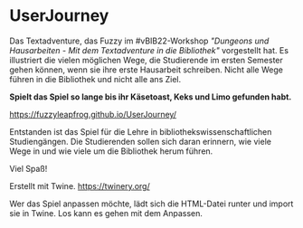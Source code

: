 # UserJourney

Das Textadventure, das Fuzzy im #vBIB22-Workshop *"Dungeons und Hausarbeiten - Mit dem Textadventure in die Bibliothek"* vorgestellt hat. Es illustriert die vielen möglichen Wege, die Studierende im ersten Semester gehen können, wenn sie ihre erste Hausarbeit schreiben. Nicht alle Wege führen in die Bibliothek und nicht alle ans Ziel.

**Spielt das Spiel so lange bis ihr Käsetoast, Keks und Limo gefunden habt.**

https://fuzzyleapfrog.github.io/UserJourney/

Entstanden ist das Spiel für die Lehre in bibliothekswissenschaftlichen Studiengängen. Die Studierenden sollen sich daran erinnern, wie viele Wege in und wie viele um die Bibliothek herum führen.

Viel Spaß!

Erstellt mit Twine.
https://twinery.org/

Wer das Spiel anpassen möchte, lädt sich die HTML-Datei runter und import sie in Twine. Los kann es gehen mit dem Anpassen.
